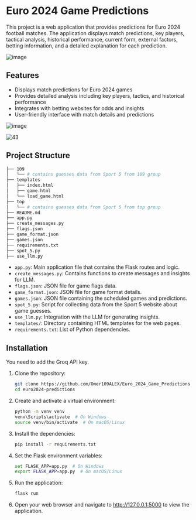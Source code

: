 
# Euro 2024 Game Predictions

This project is a web application that provides predictions for Euro 2024 football matches. The application displays match predictions, key players, tactical analysis, historical performance, current form, external factors, betting information, and a detailed explanation for each prediction.

![image](https://github.com/user-attachments/assets/be806a07-0485-42ab-a156-b0fde09bc444)

## Features

- Displays match predictions for Euro 2024 games
- Provides detailed analysis including key players, tactics, and historical performance
- Integrates with betting websites for odds and insights
- User-friendly interface with match details and predictions

![image](https://github.com/user-attachments/assets/dab9e04c-1e15-46e1-9035-074f29bdce44)


![43](https://github.com/user-attachments/assets/0fd86027-63f4-4da1-901a-3f35c4979a91)


## Project Structure

```sh
├── 109
│   └── # contains guesses data from Sport 5 from 109 group
├── templates
│   ├── index.html
│   ├── game.html
│   └── load_game.html
├── top
│   └── # contains guesses data from Sport 5 from top group
├── README.md
├── app.py
├── create_messages.py
├── flags.json
├── game_format.json
├── games.json
├── requirements.txt
├── spot_5.py
├── use_llm.py
```

- `app.py`: Main application file that contains the Flask routes and logic.
- `create_messages.py`: Contains functions to create messages and insights for LLM.
- `flags.json`: JSON file for game flags data.
- `game_format.json`: JSON file for game format details.
- `games.json`: JSON file containing the scheduled games and predictions.
- `spot_5.py`: Script for collecting data from the Sport 5 website about game guesses.
- `use_llm.py`: Integration with the LLM for generating insights.
- `templates/`: Directory containing HTML templates for the web pages.
- `requirements.txt`: List of Python dependencies.

## Installation

You need to add the Groq API key.

1. Clone the repository:

   ```sh
   git clone https://github.com/Omer109ALEX/Euro_2024_Game_Predictions.git
   cd euro2024-predictions
   ```

2. Create and activate a virtual environment:
   ```sh
   python -m venv venv
   venv\Scripts\activate  # On Windows
   source venv/bin/activate  # On macOS/Linux
   ```

3. Install the dependencies:
   ```sh
   pip install -r requirements.txt
   ```

4. Set the Flask environment variables:
   ```sh
   set FLASK_APP=app.py  # On Windows
   export FLASK_APP=app.py  # On macOS/Linux
   ```
   

5. Run the application:
   ```sh
   flask run
   ```

6. Open your web browser and navigate to http://127.0.0.1:5000 to view the application.
```
